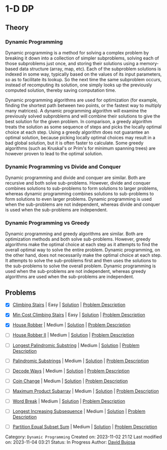 # 1-D DP

## Theory

### Dynamic Programming

Dynamic programming is a method for solving a complex problem by breaking it down into a collection of simpler subproblems, solving each of those subproblems just once, and storing their solutions using a memory-based data structure (array, map, etc). Each of the subproblem solutions is indexed in some way, typically based on the values of its input parameters, so as to facilitate its lookup. So the next time the same subproblem occurs, instead of recomputing its solution, one simply looks up the previously computed solution, thereby saving computation time.

Dynamic programming algorithms are used for optimization (for example, finding the shortest path between two points, or the fastest way to multiply many matrices). A dynamic programming algorithm will examine the previously solved subproblems and will combine their solutions to give the best solution for the given problem. In comparison, a greedy algorithm treats the solution as some sequence of steps and picks the locally optimal choice at each step. Using a greedy algorithm does not guarantee an optimal solution, because picking locally optimal choices may result in a bad global solution, but it is often faster to calculate. Some greedy algorithms (such as Kruskal's or Prim's for minimum spanning trees) are however proven to lead to the optimal solution.

### Dynamic Programming vs Divide and Conquer

Dynamic programming and divide and conquer are similar. Both are recursive and both solve sub-problems. However, divide and conquer combines solutions to sub-problems to form solutions to larger problems, whereas dynamic programming combines solutions to sub-problems to form solutions to even larger problems. Dynamic programming is used when the sub-problems are not independent, whereas divide and conquer is used when the sub-problems are independent.

### Dynamic Programming vs Greedy

Dynamic programming and greedy algorithms are similar. Both are optimization methods and both solve sub-problems. However, greedy algorithms make the optimal choice at each step as it attempts to find the overall optimal way to solve the entire problem. Dynamic programming, on the other hand, does not necessarily make the optimal choice at each step. It attempts to solve the sub-problems first and then uses the solutions to the sub-problems to solve the overall problem. Dynamic programming is used when the sub-problems are not independent, whereas greedy algorithms are used when the sub-problems are independent.


## Problems

- [x] [Climbing Stairs](https://leetcode.com/problems/climbing-stairs/) | Easy | [Solution](../../../src/easy/climbing_stairs.rs) | [Problem Description](../../../src/easy/readme.md#70-climbing-stairs)
- [x] [Min Cost Climbing Stairs](https://leetcode.com/problems/min-cost-climbing-stairs/) | Easy | [Solution](../../../src/easy/min_cost_climbing_stairs.rs) | [Problem Description](../../../src/easy/readme.md#746-min-cost-climbing-stairs)
- [x] [House Robber](https://leetcode.com/problems/house-robber/) | Medium | [Solution](../../../src/medium/house_robber.rs) | [Problem Description](../../../src/medium/readme.md#198-house-robber)
- [ ] [House Robber II](https://leetcode.com/problems/house-robber-ii/) | Medium | [Solution](../../../src/medium/house_robber_ii.rs) | [Problem Description](../../../src/medium/readme.md#213-house-robber-ii)
- [ ] [Longest Palindromic Substring](https://leetcode.com/problems/longest-palindromic-substring/) | Medium | [Solution](../../../src/medium/longest_palindromic_substring.rs) | [Problem Description](../../../src/medium/readme.md#5-longest-palindromic-substring)
- [ ] [Palindromic Substrings](https://leetcode.com/problems/palindromic-substrings/) | Medium | [Solution](../../../src/medium/palindromic_substrings.rs) | [Problem Description](../../../src/medium/readme.md#647-palindromic-substrings)
- [ ] [Decode Ways](https://leetcode.com/problems/decode-ways/) | Medium | [Solution](../../../src/medium/decode_ways.rs) | [Problem Description](../../../src/medium/readme.md#91-decode-ways)
- [ ] [Coin Change](https://leetcode.com/problems/coin-change/) | Medium | [Solution](../../../src/medium/coin_change.rs) | [Problem Description](../../../src/medium/readme.md#322-coin-change)
- [ ] [Maximum Product Subarray](https://leetcode.com/problems/maximum-product-subarray/) | Medium | [Solution](../../../src/medium/maximum_product_subarray.rs) | [Problem Description](../../../src/medium/readme.md#152-maximum-product-subarray)
- [ ] [Word Break](https://leetcode.com/problems/word-break/) | Medium | [Solution](../../../src/medium/word_break.rs) | [Problem Description](../../../src/medium/readme.md#139-word-break)
- [ ] [Longest Increasing Subsequence](https://leetcode.com/problems/longest-increasing-subsequence/) | Medium | [Solution](../../../src/medium/longest_increasing_subsequence.rs) | [Problem Description](../../../src/medium/readme.md#300-longest-increasing-subsequence)
- [ ] [Partition Equal Subset Sum](https://leetcode.com/problems/partition-equal-subset-sum/) | Medium | [Solution](../../../src/medium/partition_equal_subset_sum.rs) | [Problem Description](../../../src/medium/readme.md#416-partition-equal-subset-sum)


Category: `Dynamic Programming`
Created on: 2023-11-02 21:12
Last modified on: 2023-11-04 03:21
Status: In Progress
Author: [David Bujosa](https://github.com/bujosa)